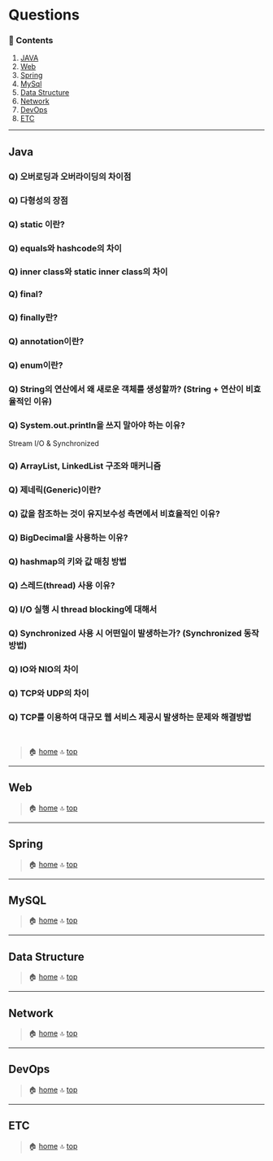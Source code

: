# Questions

### :paperclip: Contents
1. [JAVA](#java)
2. [Web](#web)
3. [Spring](#spring)
4. [MySql](#mysql)
5. [Data Structure](#data-structure)
6. [Network](#network)
7. [DevOps](#devops)
8. [ETC](#etc)

---

## Java

### Q) 오버로딩과 오버라이딩의 차이점

### Q) 다형성의 장점

### Q) static 이란?

### Q) equals와 hashcode의 차이

### Q) inner class와 static inner class의 차이

### Q) final?

### Q) finally란?

### Q) annotation이란?

### Q) enum이란?

### Q) String의 연산에서 왜 새로운 객체를 생성할까? (String + 연산이 비효율적인 이유)

### Q) System.out.println을 쓰지 말아야 하는 이유?
Stream I/O & Synchronized

### Q) ArrayList, LinkedList 구조와 매커니즘

### Q) 제네릭(Generic)이란?

### Q) 값을 참조하는 것이 유지보수성 측면에서 비효율적인 이유?

### Q) BigDecimal을 사용하는 이유?

### Q) hashmap의 키와 값 매칭 방법

### Q) 스레드(thread) 사용 이유?

### Q) I/O 실행 시 thread blocking에 대해서

### Q) Synchronized 사용 시 어떤일이 발생하는가? (Synchronized 동작 방법)

### Q) IO와 NIO의 차이

### Q) TCP와 UDP의 차이

### Q) TCP를 이용하여 대규모 웹 서비스 제공시 발생하는 문제와 해결방법

<br/>

> :house: [home](https://github.com/hanwix2/For_Study) :top: [top](#questions)  

---

## Web

> :house: [home](https://github.com/hanwix2/For_Study) :top: [top](#questions)  

---

## Spring

> :house: [home](https://github.com/hanwix2/For_Study) :top: [top](#questions)  


---

## MySQL

> :house: [home](https://github.com/hanwix2/For_Study) :top: [top](#questions)  


---

## Data Structure

> :house: [home](https://github.com/hanwix2/For_Study) :top: [top](#questions)  


---

## Network

> :house: [home](https://github.com/hanwix2/For_Study) :top: [top](#questions)  


---

## DevOps

> :house: [home](https://github.com/hanwix2/For_Study) :top: [top](#questions)  

---

## ETC

> :house: [home](https://github.com/hanwix2/For_Study) :top: [top](#questions)  
